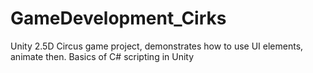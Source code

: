 # GameDevelopment_Cirks
Unity 2.5D Circus game project, demonstrates how to use UI elements, animate then. Basics of C# scripting in Unity
